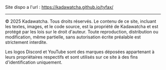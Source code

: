 Site dispo a l'url : https://kadawatcha.github.io/tyfax/

---

© 2025 Kadawatcha. Tous droits réservés. Le contenu de ce site, incluant les textes, images, et le code source, est la propriété de Kadawatcha et est protégé par les lois sur le droit d'auteur. Toute reproduction, distribution ou modification, même partielle, sans autorisation écrite préalable est strictement interdite.



Les logos Discord et YouTube sont des marques déposées appartenant à leurs propriétaires respectifs et sont utilisés sur ce site à des fins d'identification uniquement.

